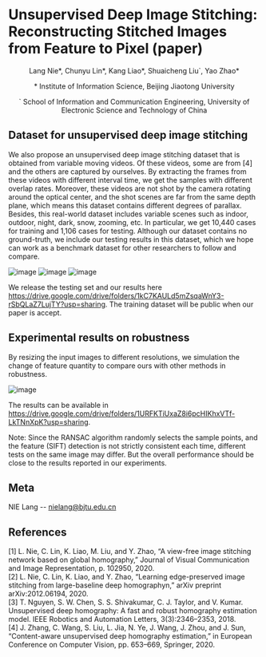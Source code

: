 # Unsupervised Deep Image Stitching: Reconstructing Stitched Images from Feature to Pixel (paper)
<p align="center">Lang Nie*, Chunyu Lin*, Kang Liao*, Shuaicheng Liu`, Yao Zhao*</p>
<p align="center">* Institute of Information Science, Beijing Jiaotong University</p>
<p align="center">` School of Information and Communication Engineering, University of Electronic Science and Technology of China</p>


## Dataset for unsupervised deep image stitching
We also propose an unsupervised deep image stitching dataset that is obtained from variable moving videos. Of these videos, some are from [4] and the others are captured by ourselves. By extracting the frames from these videos with different interval time, we get the samples with different overlap rates. Moreover, these videos are not shot by the camera rotating around the optical center, and the shot scenes are far from the same depth plane, which means this dataset contains different degrees of parallax. Besides, this real-world dataset includes variable scenes such as indoor, outdoor, night, dark, snow, zooming, etc. In particular, we get 10,440 cases for training and 1,106 cases for testing. Although our dataset contains no ground-truth, we include our testing results in this dataset, which we hope can work as a benchmark dataset for other researchers to follow and compare.

![image](https://github.com/nie-lang/UnsupervisedDeepImageStitching/blob/main/figures/dataset1.jpg)
![image](https://github.com/nie-lang/UnsupervisedDeepImageStitching/blob/main/figures/dataset2.jpg)
![image](https://github.com/nie-lang/UnsupervisedDeepImageStitching/blob/main/figures/dataset3.jpg)

We release the testing set and our results here https://drive.google.com/drive/folders/1kC7KAULd5mZsqaWnY3-rSbQLaZ7LujTY?usp=sharing.
The training dataset will be public when our paper is accept.

## Experimental results on robustness
By resizing the input images to different resolutions, we simulation the change of feature quantity to compare ours with other methods in robustness.

![image](https://github.com/nie-lang/UnsupervisedDeepImageStitching/blob/main/figures/robust.jpg)

The results can be available in https://drive.google.com/drive/folders/1URFKTiUxaZ8i6pcHIKhxVTf-LkTNnXpK?usp=sharing.

Note: Since the RANSAC algorithm randomly selects the sample points, and the feature (SIFT) detection is not strictly consistent each time, different tests on the same image may differ. But the overall performance should be close to the results reported in our experiments.

## Meta
NIE Lang -- nielang@bjtu.edu.cn


## References
[1] L. Nie, C. Lin, K. Liao, M. Liu, and Y. Zhao, “A view-free image stitching network based on global homography,” Journal of Visual Communication and Image Representation, p. 102950, 2020.  
[2] L. Nie, C. Lin, K. Liao, and Y. Zhao, “Learning edge-preserved image stitching from large-baseline deep homographyn,” arXiv preprint arXiv:2012.06194, 2020.  
[3] T. Nguyen, S. W. Chen, S. S. Shivakumar, C. J. Taylor, and V. Kumar. Unsupervised deep homography: A fast and robust homography estimation model. IEEE Robotics and Automation Letters, 3(3):2346–2353, 2018.  
[4] J. Zhang, C. Wang, S. Liu, L. Jia, N. Ye, J. Wang, J. Zhou, and J. Sun, “Content-aware unsupervised deep homography estimation,” in European Conference on Computer Vision, pp. 653–669, Springer, 2020.  
